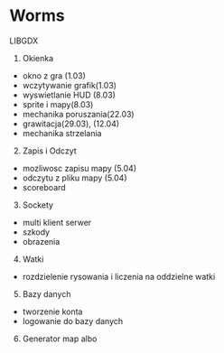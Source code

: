 # Worms
LIBGDX

1. Okienka
  - okno z gra (1.03)
  - wczytywanie grafik(1.03)
  - wyswietlanie HUD (8.03)
  - sprite i mapy(8.03)
  - mechanika poruszania(22.03)
  - grawitacja(29.03), (12.04)
  - mechanika strzelania
2. Zapis i Odczyt
  - mozliwosc zapisu mapy (5.04)
  - odczytu z pliku mapy  (5.04)
  - scoreboard
3. Sockety
  - multi klient serwer
  - szkody
  - obrazenia
4. Watki
  - rozdzielenie rysowania i liczenia na oddzielne watki
5. Bazy danych
  - tworzenie konta
  - logowanie do bazy danych
6. Generator map albo  
